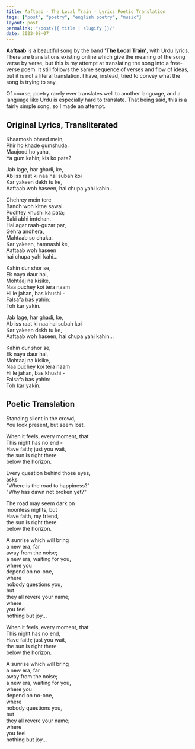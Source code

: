 ```yaml
---
title: Aaftaab - The Local Train - Lyrics Poetic Translation
tags: ["post", "poetry", "english poetry", "music"]
layout: post
permalink: "/post/{{ title | slugify }}/"
date: 2023-08-07
---
```


**Aaftaab** is a beautiful song by the band **'The Local Train'**, with
Urdu lyrics. There are translations existing online which give the
meaning of the song verse by verse, but this is my attempt at
translating the song into a free-verse poem. It still follows the same
sequence of verses and flow of ideas, but it is not a literal
translation. I have, instead, tried to convey what the song is trying to
say.

Of course, poetry rarely ever translates well to another language, and a
language like Urdu is especially hard to translate. That being said,
this is a fairly simple song, so I made an attempt.

## Original Lyrics, Transliterated

Khaamosh bheed mein,\
Phir ho khade gumshuda.\
Maujood ho yaha,\
Ya gum kahin; kis ko pata?

Jab lage, har ghadi, ke,\
Ab iss raat ki naa hai subah koi\
Kar yakeen dekh tu ke,\
Aaftaab woh haseen, hai chupa yahi kahin...

Chehrey mein tere\
Bandh woh kitne sawal.\
Puchtey khushi ka pata;\
Baki abhi imtehan.\
Hai agar raah-guzar par,\
Gehra andhera,\
Mahtaab so chuka.\
Kar yakeen, hamnashi ke,\
Aaftaab woh haseen\
hai chupa yahi kahi...

Kahin dur shor se,\
Ek naya daur hai,\
Mohtaaj na kisike,\
Naa puchey koi tera naam\
Hi le jahan, bas khushi -\
Falsafa bas yahin:\
Toh kar yakin.

Jab lage, har ghadi, ke,\
Ab iss raat ki naa hai subah koi\
Kar yakeen dekh tu ke,\
Aaftaab woh haseen, hai chupa yahi kahin...

Kahin dur shor se,\
Ek naya daur hai,\
Mohtaaj na kisike,\
Naa puchey koi tera naam\
Hi le jahan, bas khushi -\
Falsafa bas yahin:\
Toh kar yakin.

## Poetic Translation

Standing silent in the crowd,\
You look present, but seem lost.

When it feels, every moment, that\
This night has no end -\
Have faith; just you wait,\
the sun is right there\
below the horizon.

Every question behind those eyes,\
asks\
"Where is the road to happiness?"\
"Why has dawn not broken yet?"

The road may seem dark on\
moonless nights, but\
Have faith, my friend,\
the sun is right there\
below the horizon.

A sunrise which will bring\
a new era, far\
away from the noise;\
a new era, waiting for you,\
where you\
depend on no-one,\
where\
nobody questions you,\
but\
they all revere your name;\
where\
you feel\
nothing but joy...

When it feels, every moment, that\
This night has no end,\
Have faith; just you wait,\
the sun is right there\
below the horizon.

A sunrise which will bring\
a new era, far\
away from the noise;\
a new era, waiting for you,\
where you\
depend on no-one,\
where\
nobody questions you,\
but\
they all revere your name;\
where\
you feel\
nothing but joy...